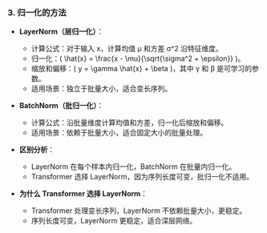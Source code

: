 ### 3. 归一化的方法

- **LayerNorm（层归一化）**：
  - 计算公式：对于输入 x，计算均值 μ 和方差 σ^2 沿特征维度。
  - 归一化：\( \hat{x} = \frac{x - \mu}{\sqrt{\sigma^2 + \epsilon}} \)。
  - 缩放和偏移：\( y = \gamma \hat{x} + \beta \)，其中 γ 和 β 是可学习的参数。
  - 适用场景：独立于批量大小，适合变长序列。

- **BatchNorm（批归一化）**：
  - 计算公式：沿批量维度计算均值和方差，归一化后缩放和偏移。
  - 适用场景：依赖于批量大小，适合固定大小的批量处理。

- **区别分析**：
  - LayerNorm 在每个样本内归一化，BatchNorm 在批量内归一化。
  - Transformer 选择 LayerNorm，因为序列长度可变，批归一化不适用。

- **为什么 Transformer 选择 LayerNorm**：
  - Transformer 处理变长序列，LayerNorm 不依赖批量大小，更稳定。
  - 序列长度可变，LayerNorm 更稳定，适合深层网络。